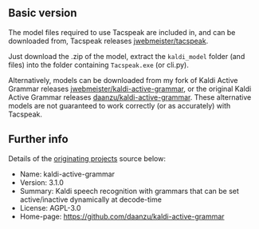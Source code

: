 ## Basic version

The model files required to use Tacspeak are included in, and can be downloaded from, Tacspeak releases [jwebmeister/tacspeak](https://github.com/jwebmeister/tacspeak/releases).

Just download the .zip of the model, extract the `kaldi_model` folder (and files) into the folder containing `Tacspeak.exe` (or cli.py).

Alternatively, models can be downloaded from my fork of Kaldi Active Grammar releases [jwebmeister/kaldi-active-grammar](https://github.com/jwebmeister/kaldi-active-grammar/releases), or the original Kaldi Active Grammar releases [daanzu/kaldi-active-grammar](https://github.com/daanzu/kaldi-active-grammar/releases).  These alternative models are not guaranteed to work correctly (or as accurately) with Tacspeak.

## Further info

Details of the [originating projects][kag-original] source below:

- Name: kaldi-active-grammar
- Version: 3.1.0
- Summary: Kaldi speech recognition with grammars that can be set active/inactive dynamically at decode-time
- License: AGPL-3.0
- Home-page: https://github.com/daanzu/kaldi-active-grammar


[kag-original]: https://github.com/daanzu/kaldi-active-grammar